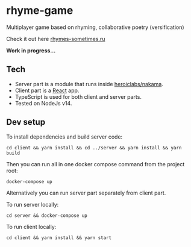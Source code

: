 # rhyme-game
Multiplayer game based on rhyming, collaborative poetry (versification)

Check it out here [rhymes-sometimes.ru](https://rhymes-sometimes.ru)

**Work in progress...**

## Tech

- Server part is a module that runs inside [heroiclabs/nakama](https://heroiclabs.com/).
- Client part is a [React](https://create-react-app.dev/) app.
- TypeScript is used for both client and server parts.
- Tested on NodeJs v14.


## Dev setup

To install dependencies and build server code:

```
cd client && yarn install && cd ../server && yarn install && yarn build
```

Then you can run all in one docker compose command from the project root:

```
docker-compose up
```

Alternatively you can run server part separately from client part.

To run server locally:

```
cd server && docker-compose up
```

To run client locally:

```
cd client && yarn install && yarn start
```

